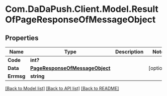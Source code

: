 
# Com.DaDaPush.Client.Model.ResultOfPageResponseOfMessageObject

## Properties

Name | Type | Description | Notes
------------ | ------------- | ------------- | -------------
**Code** | **int?** |  | 
**Data** | [**PageResponseOfMessageObject**](PageResponseOfMessageObject.md) |  | [optional] 
**Errmsg** | **string** |  | 

[[Back to Model list]](../README.md#documentation-for-models)
[[Back to API list]](../README.md#documentation-for-api-endpoints)
[[Back to README]](../README.md)

